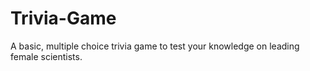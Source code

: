 # Trivia-Game

A basic, multiple choice trivia game to test your knowledge on leading female scientists.
